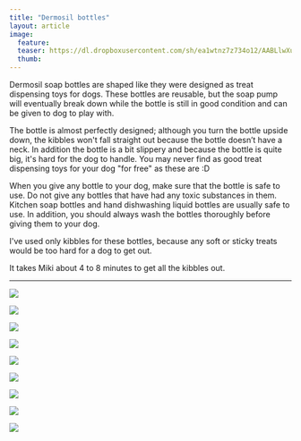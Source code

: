 ```yaml
---
title: "Dermosil bottles"
layout: article
image:
  feature:
  teaser: https://dl.dropboxusercontent.com/sh/ea1wtnz7z734o12/AABLlwXu_1DoM3oKU5GJMsMza/aktivointi/dermosil-pullot/DSC50022-245px.jpg
  thumb:
---
```


Dermosil soap bottles are shaped like they were designed as treat dispensing toys for dogs. These bottles are reusable, but the soap pump will eventually break down while the bottle is still in good condition and can be given to dog to play with.

The bottle is almost perfectly designed; although you turn the bottle upside down, the kibbles won't fall straight out because the bottle doesn’t have a neck. In addition the bottle is a bit slippery and because the bottle is quite big, it's hard for the dog to handle. You may never find as good treat dispensing toys for your dog "for free" as these are :D

When you give any bottle to your dog, make sure that the bottle is safe to use. Do not give any bottles that have had any toxic substances in them. Kitchen soap bottles and hand dishwashing liquid bottles are usually safe to use. In addition, you should always wash the bottles thoroughly before giving them to your dog.

I've used only kibbles for these bottles, because any soft or sticky treats would be too hard for a dog to get out.

It takes Miki about 4 to 8 minutes to get all the kibbles out. 

---

[![](https://dl.dropboxusercontent.com/sh/ea1wtnz7z734o12/AAAkivT2Ki9yuOsXg-kopOzTa/aktivointi/dermosil-pullot/DSC50023-800px.jpg)](https://dl.dropboxusercontent.com/sh/ea1wtnz7z734o12/AADd-QFrnrNyr5lkVSaHNZcba/aktivointi/dermosil-pullot/DSC50023.jpg)

[![](https://dl.dropboxusercontent.com/sh/ea1wtnz7z734o12/AAAsu5DmClnV6WLXad0EJp5-a/aktivointi/dermosil-pullot/DSC50029-800px.jpg)](https://dl.dropboxusercontent.com/sh/ea1wtnz7z734o12/AACQV0CKY2lh6wqknax6oKSoa/aktivointi/dermosil-pullot/DSC50029.jpg)

[![](https://dl.dropboxusercontent.com/sh/ea1wtnz7z734o12/AABg4_gC9SBDTr8XHHfgZ9vQa/aktivointi/dermosil-pullot/DSC50064-800px.jpg)](https://dl.dropboxusercontent.com/sh/ea1wtnz7z734o12/AAAsWIGKdxNHULaf1qustKSBa/aktivointi/dermosil-pullot/DSC50064.jpg)

[![](https://dl.dropboxusercontent.com/sh/ea1wtnz7z734o12/AAAQBFvm2J80HAWnitcDVHmJa/aktivointi/dermosil-pullot/DSC50092-800px.jpg)](https://dl.dropboxusercontent.com/sh/ea1wtnz7z734o12/AADIG3gBYrRV1_Vi2rQDUADma/aktivointi/dermosil-pullot/DSC50092.jpg)

[![](https://dl.dropboxusercontent.com/sh/ea1wtnz7z734o12/AAB-vlBWdzbIdL9leIrp_2vOa/aktivointi/dermosil-pullot/DSC50188-800px.jpg)](https://dl.dropboxusercontent.com/sh/ea1wtnz7z734o12/AACvbEqZTn8KzrMKstDxXhqua/aktivointi/dermosil-pullot/DSC50188.jpg)

[![](https://dl.dropboxusercontent.com/sh/ea1wtnz7z734o12/AAD-bY9QgVl3JbHX7-B_TuGSa/aktivointi/dermosil-pullot/DSC50313-800px.jpg)](https://dl.dropboxusercontent.com/sh/ea1wtnz7z734o12/AADO9EDmyW38oNI7ZTsicFj-a/aktivointi/dermosil-pullot/DSC50313.jpg)

[![](https://dl.dropboxusercontent.com/sh/ea1wtnz7z734o12/AACuL-N-yaXMwiL-Mut_JxS2a/aktivointi/dermosil-pullot/DSC50388-800px.jpg)](https://dl.dropboxusercontent.com/sh/ea1wtnz7z734o12/AACPM_sL10a0cpl1jD-Rm0OGa/aktivointi/dermosil-pullot/DSC50388.jpg)

[![](https://dl.dropboxusercontent.com/sh/ea1wtnz7z734o12/AADCMtstECWlTceSGOOMg40ha/aktivointi/dermosil-pullot/DSC50345-800px.jpg)](https://dl.dropboxusercontent.com/sh/ea1wtnz7z734o12/AABkzwBvpHfZPalhJOlFRxcUa/aktivointi/dermosil-pullot/DSC50345.jpg)

[![](https://dl.dropboxusercontent.com/sh/ea1wtnz7z734o12/AABH3jLlu3jkDJue0akI5kf7a/aktivointi/dermosil-pullot/DSC50022-800px.jpg)](https://dl.dropboxusercontent.com/sh/ea1wtnz7z734o12/AADC-rnBg3gvLZ33WDJex327a/aktivointi/dermosil-pullot/DSC50022.jpg)
